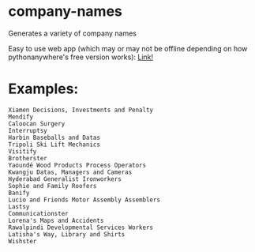 # company-names
Generates a variety of company names

Easy to use web app (which may or may not be offline depending on how pythonanywhere's free version works): 
[Link!](http://foxislam.pythonanywhere.com/30)

# Examples:
	Xiamen Decisions, Investments and Penalty
	Mendify
	Caloocan Surgery
	Interruptsy
	Harbin Baseballs and Datas
	Tripoli Ski Lift Mechanics
	Visitify
	Brotherster
	Yaoundé Wood Products Process Operators
	Kwangju Datas, Managers and Cameras
	Hyderabad Generalist Ironworkers
	Sophie and Family Roofers
	Banify
	Lucio and Friends Motor Assembly Assemblers
	Lastsy
	Communicationster
	Lorena's Maps and Accidents
	Rawalpindi Developmental Services Workers
	Latisha's Way, Library and Shirts
	Wishster
